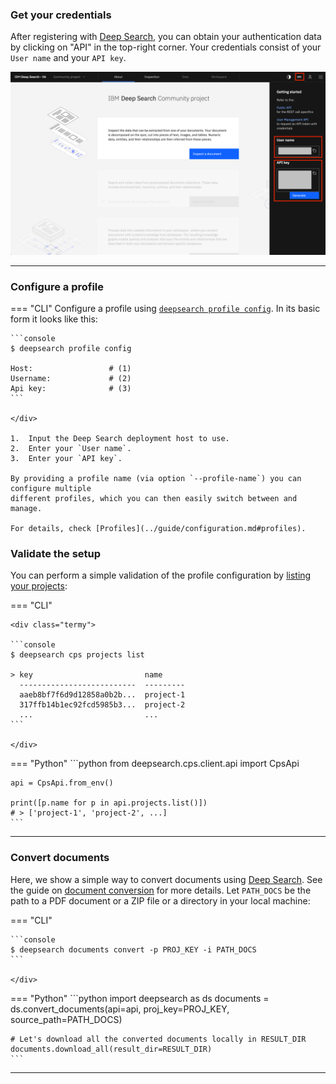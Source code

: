 ### Get your credentials

After registering with [Deep Search](https://ds4sd.github.io/), you can obtain your authentication data by clicking on "API" in the top-right corner. Your credentials consist of your `User name` and your `API key`.

![Deep Search Authentication Info](../images/deepsearch-auth-info.png)


---
### Configure a profile

=== "CLI"
    Configure a profile using [`deepsearch profile config`](../cli-reference.md#profile).
    In its basic form it looks like this:
    <div class="termy">

    ```console
    $ deepsearch profile config

    Host:                 # (1)
    Username:             # (2)
    Api key:              # (3)
    ```

    </div>

    1.  Input the Deep Search deployment host to use.
    2.  Enter your `User name`.
    3.  Enter your `API key`.

    By providing a profile name (via option `--profile-name`) you can configure multiple
    different profiles, which you can then easily switch between and manage.

    For details, check [Profiles](../guide/configuration.md#profiles).

### Validate the setup

You can perform a simple validation of the profile configuration by [listing your projects](../guide/projects.md#listprojects):

=== "CLI"


    <div class="termy">

    ```console
    $ deepsearch cps projects list

    > key                         name
      --------------------------  ---------
      aaeb8bf7f6d9d12858a0b2b...  project-1
      317ffb14b1ec92fcd5985b3...  project-2
      ...                         ...
    ```

    </div>


=== "Python"
    ```python
    from deepsearch.cps.client.api import CpsApi

    api = CpsApi.from_env()

    print([p.name for p in api.projects.list()])
    # > ['project-1', 'project-2', ...]
    ```

---

### Convert documents

Here, we show a simple way to convert documents using [Deep Search](https://ds4sd.github.io/). See the guide on [document conversion](../guide/convert_doc.md) for more details. Let `PATH_DOCS` be the path to a PDF document or a ZIP file or a directory in your local machine:

=== "CLI"
    <div class="termy">

    ```console
    $ deepsearch documents convert -p PROJ_KEY -i PATH_DOCS
    ```

    </div>

=== "Python"
    ```python
    import deepsearch as ds
    documents = ds.convert_documents(api=api, proj_key=PROJ_KEY, source_path=PATH_DOCS)

    # Let's download all the converted documents locally in RESULT_DIR
    documents.download_all(result_dir=RESULT_DIR)
    ```

---
